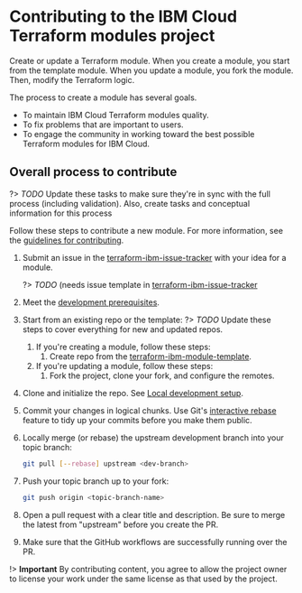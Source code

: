 # Contributing to the IBM Cloud Terraform modules project

Create or update a Terraform module. When you create a module, you start from the template module. When you update a module, you fork the module. Then, modify the Terraform logic.

The process to create a module has several goals.

- To maintain IBM Cloud Terraform modules quality.
- To fix problems that are important to users.
- To engage the community in working toward the best possible Terraform modules for IBM Cloud.

## Overall process to contribute

?> _TODO_ Update these tasks to make sure they're in sync with the full process (including validation). Also, create tasks and conceptual information for this process

Follow these steps to contribute a new module. For more information, see the [guidelines for contributing](https://github.com/terraform-ibm-modules/terraform-ibm-issue-tracker/blob/main/README.md).

1.  Submit an issue in the [terraform-ibm-issue-tracker](https://github.com/terraform-ibm-modules/terraform-ibm-issue-tracker/issues/new/choose) with your idea for a module.

    ?> *TODO* (needs issue template in [terraform-ibm-issue-tracker](https://github.com/terraform-ibm-modules/terraform-ibm-issue-tracker/issues/new/choose)

1.  Meet the [development prerequisites](/docs/local-dev-setup.md).

1.  Start from an existing repo or the template:
    ?> *TODO* Update these steps to cover everything for new and updated repos.
    1.  If you're creating a module, follow these steps:
        1.  Create repo from the [terraform-ibm-module-template](https://github.com/terraform-ibm-modules/terraform-ibm-module-template).
    1.  If you're updating a module, follow these steps:
        1.  Fork the project, clone your fork, and configure the remotes.

1.  Clone and initialize the repo. See [Local development setup](/local-dev-setup.md#dev-setup-clone).
1.  Commit your changes in logical chunks. Use Git's [interactive rebase](https://help.github.com/articles/interactive-rebase)
   feature to tidy up your commits before you make them public.
1.  Locally merge (or rebase) the upstream development branch into your topic branch:

    ```bash
    git pull [--rebase] upstream <dev-branch>
    ```
1.  Push your topic branch up to your fork:

    ```bash
    git push origin <topic-branch-name>
    ```
1.  Open a pull request with a clear title and description. Be sure to merge the latest from "upstream" before you create the PR.
1.  Make sure that the GitHub workflows are successfully running over the PR.

!> **Important** By contributing content, you agree to allow the project owner to license your work under the same license as that used by the project.
